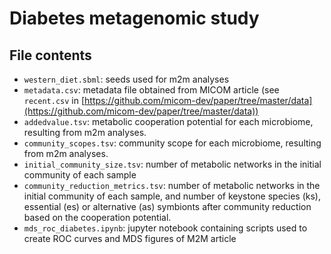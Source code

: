 # Diabetes metagenomic study

## File contents

* `western_diet.sbml`: seeds used for m2m analyses
* `metadata.csv`: metadata file obtained from MICOM article (see `recent.csv` in [https://github.com/micom-dev/paper/tree/master/data](https://github.com/micom-dev/paper/tree/master/data))
* `addedvalue.tsv`: metabolic cooperation potential for each microbiome, resulting from m2m analyses.
* `community_scopes.tsv`: community scope for each microbiome, resulting from m2m analyses.
* `initial_community_size.tsv`: number of metabolic networks in the initial community of each sample
* `community_reduction_metrics.tsv`: number of metabolic networks in the initial community of each sample, and number of keystone species (ks), essential (es) or alternative (as) symbionts after community reduction based on the cooperation potential.
* `mds_roc_diabetes.ipynb`: jupyter notebook containing scripts used to create ROC curves and MDS figures of M2M article